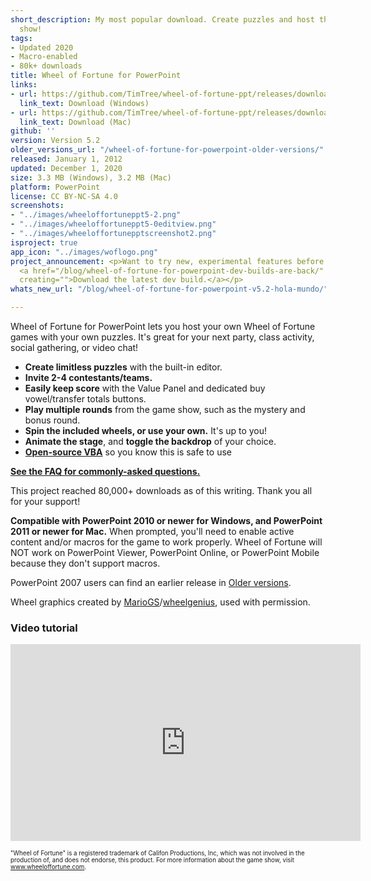 ```yaml
---
short_description: My most popular download. Create puzzles and host the popular game
  show!
tags:
- Updated 2020
- Macro-enabled
- 80k+ downloads
title: Wheel of Fortune for PowerPoint
links:
- url: https://github.com/TimTree/wheel-of-fortune-ppt/releases/download/v5.2/WheelofFortune5.2.pptm
  link_text: Download (Windows)
- url: https://github.com/TimTree/wheel-of-fortune-ppt/releases/download/v5.2/WheelofFortuneMac5.2.zip
  link_text: Download (Mac)
github: ''
version: Version 5.2
older_versions_url: "/wheel-of-fortune-for-powerpoint-older-versions/"
released: January 1, 2012
updated: December 1, 2020
size: 3.3 MB (Windows), 3.2 MB (Mac)
platform: PowerPoint
license: CC BY-NC-SA 4.0
screenshots:
- "../images/wheeloffortuneppt5-2.png"
- "../images/wheeloffortuneppt5-0editview.png"
- "../images/wheeloffortunepptscreenshot2.png"
isproject: true
app_icon: "../images/woflogo.png"
project_announcement: <p>Want to try new, experimental features before anyone else?
  <a href="/blog/wheel-of-fortune-for-powerpoint-dev-builds-are-back/" title="" editing=""
  creating="">Download the latest dev build.</a></p>
whats_new_url: "/blog/wheel-of-fortune-for-powerpoint-v5.2-hola-mundo/"

---
```

Wheel of Fortune for PowerPoint lets you host your own Wheel of Fortune games with your own puzzles. It's great for your next party, class activity, social gathering, or video chat!

* **Create limitless puzzles** with the built-in editor.
* **Invite 2-4 contestants/teams.**
* **Easily keep score** with the Value Panel and dedicated buy vowel/transfer totals buttons.
* **Play multiple rounds** from the game show, such as the mystery and bonus round.
* **Spin the included wheels, or use your own.** It's up to you!
* **Animate the stage**, and **toggle the backdrop** of your choice.
* <a href="https://github.com/TimTree/wheel-of-fortune-ppt" target="_blank" rel="noreferrer noopener">**Open-source VBA**</a> so you know this is safe to use

[**See the FAQ for commonly-asked questions.**](/wheel-of-fortune-for-powerpoint-faq/)

This project reached 80,000+ downloads as of this writing. Thank you all for your support!

**Compatible with PowerPoint 2010 or newer for Windows, and PowerPoint 2011 or newer for Mac.** When prompted, you'll need to enable active content and/or macros for the game to work properly. Wheel of Fortune will NOT work on PowerPoint Viewer, PowerPoint Online, or PowerPoint Mobile because they don't support macros.

PowerPoint 2007 users can find an earlier release in [Older versions](/wheel-of-fortune-for-powerpoint-older-versions/).

Wheel graphics created by <a href="https://buyavowel.boards.net/thread/6608/all-wheel-wedges" target="_blank" rel="noreferrer noopener">MarioGS</a>/<a href="https://www.deviantart.com/wheelgenius" target="_blank" rel="noreferrer noopener">wheelgenius</a>, used with permission.

### Video tutorial

<div class="videoWrapper"> <iframe title="Wheel of Fortune for PowerPoint video tutorial" allowfullscreen="" frameborder="0" height="315" src="https://www.youtube-nocookie.com/embed/QVPlyuG7L7s" width="560"></iframe> </div>

<sup><sub>"Wheel of Fortune" is a registered trademark of Califon Productions, Inc, which was not involved in the production of, and does not endorse, this product. For more information about the game show, visit <a href="https://www.wheeloffortune.com" target="_blank" rel="noreferrer noopener">www.wheeloffortune.com</a>.</sub></sup>